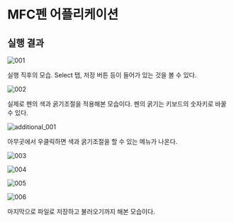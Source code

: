 # MFC펜 어플리케이션

## 실행 결과
![001](https://github.com/CommercialCrew/PenForExam/assets/101386134/5af90013-d0ad-44fb-80b7-3baa251f5323)


실행 직후의 모습. Select 탭, 저장 버튼 등이 들어가 있는 것을 볼 수 있다.

![002](https://github.com/CommercialCrew/PenForExam/assets/101386134/dbb9def1-124f-4be9-b7d7-d21012ada1db)


실제로 펜의 색과 굵기조절을 적용해본 모습이다. 펜의 굵기는 키보드의 숫자키로 바꿀 수 있다.

![additional_001](https://github.com/CommercialCrew/PenForExam/assets/101386134/84c76358-cb55-46b8-b43b-b16e187d5490)

아무곳에서 우클릭하면 색과 굵기조절을 할 수 있는 메뉴가 나온다.

![003](https://github.com/CommercialCrew/PenForExam/assets/101386134/7bbbbcb4-33fb-4439-b799-e30262a56a10)

![004](https://github.com/CommercialCrew/PenForExam/assets/101386134/5454f2e5-8a4b-4446-b9dd-dd6a23c52a4e)

![005](https://github.com/CommercialCrew/PenForExam/assets/101386134/d2c08bb3-adf4-44bc-bb22-74822c73cc59)

![006](https://github.com/CommercialCrew/PenForExam/assets/101386134/8df59e8b-0f06-47f9-9526-c635672448ed)

마지막으로 파일로 저장하고 불러오기까지 해본 모습이다.

